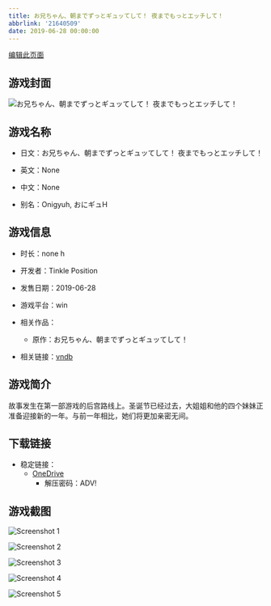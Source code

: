 ```yaml
---
title: お兄ちゃん、朝までずっとギュッてして！ 夜までもっとエッチして！
abbrlink: '21640509'
date: 2019-06-28 00:00:00
---
```

[编辑此页面](https://github.com/ACG-3/ADV3-source/blob/main/source/_posts/games/%E3%81%8A%E5%85%84%E3%81%A1%E3%82%83%E3%82%93%E3%80%81%E6%9C%9D%E3%81%BE%E3%81%A7%E3%81%9A%E3%81%A3%E3%81%A8%E3%82%AE%E3%83%A5%E3%83%83%E3%81%A6%E3%81%97%E3%81%A6%EF%BC%81%20%E5%A4%9C%E3%81%BE%E3%81%A7%E3%82%82%E3%81%A3%E3%81%A8%E3%82%A8%E3%83%83%E3%83%81%E3%81%97%E3%81%A6%EF%BC%81.md)

## 游戏封面

![お兄ちゃん、朝までずっとギュッてして！ 夜までもっとエッチして！](https://pan.timero.xyz/onedrive/img_lib_001/%E3%81%8A%E5%85%84%E3%81%A1%E3%82%83%E3%82%93%E3%80%81%E6%9C%9D%E3%81%BE%E3%81%A7%E3%81%9A%E3%81%A3%E3%81%A8%E3%82%AE%E3%83%A5%E3%83%83%E3%81%A6%E3%81%97%E3%81%A6%EF%BC%81%20%E5%A4%9C%E3%81%BE%E3%81%A7%E3%82%82%E3%81%A3%E3%81%A8%E3%82%A8%E3%83%83%E3%83%81%E3%81%97%E3%81%A6%EF%BC%81_cover.avif)


## 游戏名称

- 日文：お兄ちゃん、朝までずっとギュッてして！ 夜までもっとエッチして！
- 英文：None
- 中文：None

- 别名：Onigyuh, おにギュH


## 游戏信息

- 时长：none h
- 开发者：Tinkle Position
- 发售日期：2019-06-28
- 游戏平台：win
- 相关作品：
   - 原作：お兄ちゃん、朝までずっとギュッてして！

- 相关链接：[vndb](https://vndb.org/v25492)


## 游戏简介

故事发生在第一部游戏的后宫路线上。圣诞节已经过去，大姐姐和他的四个妹妹正准备迎接新的一年。与前一年相比，她们将更加亲密无间。


## 下载链接

- 稳定链接：
    - [OneDrive](https://pan.timero.xyz/onedrive/adv_lib_001/%E3%81%8A%E5%85%84%E3%81%A1%E3%82%83%E3%82%93%E3%80%81%E6%9C%9D%E3%81%BE%E3%81%A7%E3%81%9A%E3%81%A3%E3%81%A8%E3%82%AE%E3%83%A5%E3%83%83%E3%81%A6%E3%81%97%E3%81%A6%EF%BC%81%20%E5%A4%9C%E3%81%BE%E3%81%A7%E3%82%82%E3%81%A3%E3%81%A8%E3%82%A8%E3%83%83%E3%83%81%E3%81%97%E3%81%A6%EF%BC%81)
        - 解压密码：ADV!



## 游戏截图


![Screenshot 1](https://pan.timero.xyz/onedrive/img_lib_001/%E3%81%8A%E5%85%84%E3%81%A1%E3%82%83%E3%82%93%E3%80%81%E6%9C%9D%E3%81%BE%E3%81%A7%E3%81%9A%E3%81%A3%E3%81%A8%E3%82%AE%E3%83%A5%E3%83%83%E3%81%A6%E3%81%97%E3%81%A6%EF%BC%81%20%E5%A4%9C%E3%81%BE%E3%81%A7%E3%82%82%E3%81%A3%E3%81%A8%E3%82%A8%E3%83%83%E3%83%81%E3%81%97%E3%81%A6%EF%BC%81_Screenshot_1.avif)

![Screenshot 2](https://pan.timero.xyz/onedrive/img_lib_001/%E3%81%8A%E5%85%84%E3%81%A1%E3%82%83%E3%82%93%E3%80%81%E6%9C%9D%E3%81%BE%E3%81%A7%E3%81%9A%E3%81%A3%E3%81%A8%E3%82%AE%E3%83%A5%E3%83%83%E3%81%A6%E3%81%97%E3%81%A6%EF%BC%81%20%E5%A4%9C%E3%81%BE%E3%81%A7%E3%82%82%E3%81%A3%E3%81%A8%E3%82%A8%E3%83%83%E3%83%81%E3%81%97%E3%81%A6%EF%BC%81_Screenshot_2.avif)

![Screenshot 3](https://pan.timero.xyz/onedrive/img_lib_001/%E3%81%8A%E5%85%84%E3%81%A1%E3%82%83%E3%82%93%E3%80%81%E6%9C%9D%E3%81%BE%E3%81%A7%E3%81%9A%E3%81%A3%E3%81%A8%E3%82%AE%E3%83%A5%E3%83%83%E3%81%A6%E3%81%97%E3%81%A6%EF%BC%81%20%E5%A4%9C%E3%81%BE%E3%81%A7%E3%82%82%E3%81%A3%E3%81%A8%E3%82%A8%E3%83%83%E3%83%81%E3%81%97%E3%81%A6%EF%BC%81_Screenshot_3.avif)

![Screenshot 4](https://pan.timero.xyz/onedrive/img_lib_001/%E3%81%8A%E5%85%84%E3%81%A1%E3%82%83%E3%82%93%E3%80%81%E6%9C%9D%E3%81%BE%E3%81%A7%E3%81%9A%E3%81%A3%E3%81%A8%E3%82%AE%E3%83%A5%E3%83%83%E3%81%A6%E3%81%97%E3%81%A6%EF%BC%81%20%E5%A4%9C%E3%81%BE%E3%81%A7%E3%82%82%E3%81%A3%E3%81%A8%E3%82%A8%E3%83%83%E3%83%81%E3%81%97%E3%81%A6%EF%BC%81_Screenshot_4.avif)

![Screenshot 5](https://pan.timero.xyz/onedrive/img_lib_001/%E3%81%8A%E5%85%84%E3%81%A1%E3%82%83%E3%82%93%E3%80%81%E6%9C%9D%E3%81%BE%E3%81%A7%E3%81%9A%E3%81%A3%E3%81%A8%E3%82%AE%E3%83%A5%E3%83%83%E3%81%A6%E3%81%97%E3%81%A6%EF%BC%81%20%E5%A4%9C%E3%81%BE%E3%81%A7%E3%82%82%E3%81%A3%E3%81%A8%E3%82%A8%E3%83%83%E3%83%81%E3%81%97%E3%81%A6%EF%BC%81_Screenshot_5.avif)

